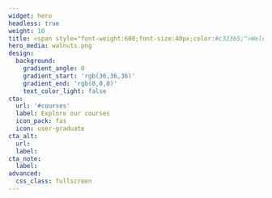 ```yaml
---
widget: hero
headless: true
weight: 10
title: <span style="font-weight:600;font-size:40px;color:#c32365;">Welcome to</span><br><span style="font-weight:600;font-size:66px;color:#c32365;">KCL Men's Health</span><br><span style="font-weight:600;font-size:25px;color:#c32365;">A student society and research group</span>
hero_media: walnuts.png
design:
  background:
    gradient_angle: 0
    gradient_start: 'rgb(36,36,36)'
    gradient_end: 'rgb(0,0,0)'
    text_color_light: false
cta:
  url: '#courses'
  label: Explore our courses
  icon_pack: fas
  icon: user-graduate
cta_alt:
  url:
  label:
cta_note:
  label:
advanced:
  css_class: fullscreen
---
```

